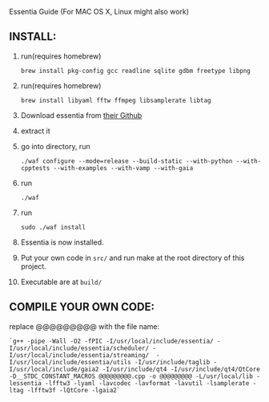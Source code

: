 Essentia Guide (For MAC OS X, Linux might also work)

## INSTALL:

1. run(requires homebrew)
	
	`brew install pkg-config gcc readline sqlite gdbm freetype libpng`

2. run(requires homebrew)

	`brew install libyaml fftw ffmpeg libsamplerate libtag`


3. Download essentia from [their Github](https://github.com/MTG/essentia/archive/master.zip)

4. extract it

5. go into directory, run
	
	`./waf configure --mode=release --build-static --with-python --with-cpptests --with-examples --with-vamp --with-gaia`

6. run

	`./waf`

7. run 

	`sudo ./waf install`

8. Essentia is now installed. 

9. Put your own code in `src/` and run make at the root directory of this project.

10. Executable are at `build/`

## COMPILE YOUR OWN CODE:

replace @@@@@@@@@ with the file name:

	`g++ -pipe -Wall -O2 -fPIC -I/usr/local/include/essentia/ -I/usr/local/include/essentia/scheduler/ -I/usr/local/include/essentia/streaming/  -I/usr/local/include/essentia/utils -I/usr/include/taglib -I/usr/local/include/gaia2 -I/usr/include/qt4 -I/usr/include/qt4/QtCore -D__STDC_CONSTANT_MACROS @@@@@@@@@.cpp -o @@@@@@@@@ -L/usr/local/lib -lessentia -lfftw3 -lyaml -lavcodec -lavformat -lavutil -lsamplerate -ltag -lfftw3f -lQtCore -lgaia2`

